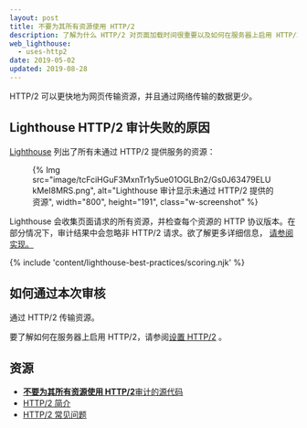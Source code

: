 ```yaml
---
layout: post
title: 不要为其所有资源使用 HTTP/2
description: 了解为什么 HTTP/2 对页面加载时间很重要以及如何在服务器上启用 HTTP/2。
web_lighthouse:
  - uses-http2
date: 2019-05-02
updated: 2019-08-28
---
```


HTTP/2 可以更快地为网页传输资源，并且通过网络传输的数据更少。

## Lighthouse HTTP/2 审计失败的原因

[Lighthouse](https://developers.google.com/web/tools/lighthouse/) 列出了所有未通过 HTTP/2 提供服务的资源：

<figure class="w-figure">{% Img src="image/tcFciHGuF3MxnTr1y5ue01OGLBn2/Gs0J63479ELUkMeI8MRS.png", alt="Lighthouse 审计显示未通过 HTTP/2 提供的资源", width="800", height="191", class="w-screenshot" %}</figure>

Lighthouse 会收集页面请求的所有资源，并检查每个资源的 HTTP 协议版本。在部分情况下，审计结果中会忽略非 HTTP/2 请求。欲了解更多详细信息， [请参阅实现。](https://github.com/GoogleChrome/lighthouse/blob/9fad007174f240982546887a7e97f452e0eeb1d1/lighthouse-core/audits/dobetterweb/uses-http2.js#L138)

{% include 'content/lighthouse-best-practices/scoring.njk' %}

## 如何通过本次审核

通过 HTTP/2 传输资源。

要了解如何在服务器上启用 HTTP/2，请参阅[设置 HTTP/2](https://dassur.ma/things/h2setup/) 。

## 资源

- [**不要为其所有资源使用 HTTP/2**审计的源代码](https://github.com/GoogleChrome/lighthouse/blob/master/lighthouse-core/audits/dobetterweb/uses-http2.js)
- [HTTP/2 简介](https://developers.google.com/web/fundamentals/performance/http2/)
- [HTTP/2 常见问题](https://http2.github.io/faq/)
